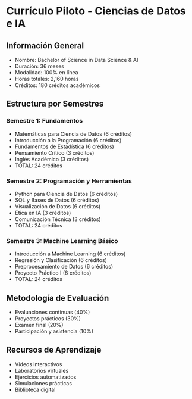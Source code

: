 # Currículo Piloto - Ciencias de Datos e IA

## Información General
- Nombre: Bachelor of Science in Data Science & AI
- Duración: 36 meses
- Modalidad: 100% en línea
- Horas totales: 2,160 horas
- Créditos: 180 créditos académicos

## Estructura por Semestres

### Semestre 1: Fundamentos
- Matemáticas para Ciencia de Datos (6 créditos)
- Introducción a la Programación (6 créditos)
- Fundamentos de Estadística (6 créditos)
- Pensamiento Crítico (3 créditos)
- Inglés Académico (3 créditos)
- TOTAL: 24 créditos

### Semestre 2: Programación y Herramientas
- Python para Ciencia de Datos (6 créditos)
- SQL y Bases de Datos (6 créditos)
- Visualización de Datos (6 créditos)
- Ética en IA (3 créditos)
- Comunicación Técnica (3 créditos)
- TOTAL: 24 créditos

### Semestre 3: Machine Learning Básico
- Introducción a Machine Learning (6 créditos)
- Regresión y Clasificación (6 créditos)
- Preprocesamiento de Datos (6 créditos)
- Proyecto Práctico I (6 créditos)
- TOTAL: 24 créditos

## Metodología de Evaluación
- Evaluaciones continuas (40%)
- Proyectos prácticos (30%)
- Examen final (20%)
- Participación y asistencia (10%)

## Recursos de Aprendizaje
- Videos interactivos
- Laboratorios virtuales
- Ejercicios automatizados
- Simulaciones prácticas
- Biblioteca digital